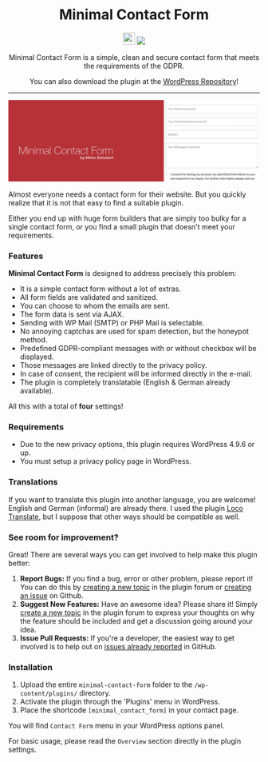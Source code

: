 <h1 align="center">Minimal Contact Form</h1>

<p align="center">
  <img src="https://assets-cdn.github.com/favicon.ico" width=24 height=24/>
  <a href="https://github.com/mirkoschubert/minimal-contact-form/blob/master/LICENSE.md">
    <img src="https://img.shields.io/github/license/mirkoschubert/minimal-contact-form.svg" />
  </a>
</p>

<p align="center">Minimal Contact Form is a simple, clean and secure contact form that meets the requirements of the GDPR.</p>
<p align="center">You can also download the plugin at the <a href="https://wordpress.org/plugins/minimal-contact-form/" target="_blank">WordPress Repository</a>!</p>

---

<p align="center">
  <img src="https://raw.githubusercontent.com/mirkoschubert/minimal-contact-form/master/assets/banner-1544x500.png" />
</p>

Almost everyone needs a contact form for their website. But you quickly realize that it is not that easy to find a suitable plugin.

Either you end up with huge form builders that are simply too bulky for a single contact form, or you find a small plugin that doesn't meet your requirements.

### Features

**Minimal Contact Form** is designed to address precisely this problem:

- It is a simple contact form without a lot of extras.
- All form fields are validated and sanitized.
- You can choose to whom the emails are sent.
- The form data is sent via AJAX.
- Sending with WP Mail (SMTP) or PHP Mail is selectable.
- No annoying captchas are used for spam detection, but the honeypot method.
- Predefined GDPR-compliant messages with or without checkbox will be displayed.
- Those messages are linked directly to the privacy policy.
- In case of consent, the recipient will be informed directly in the e-mail.
- The plugin is completely translatable (English & German already available).

All this with a total of **four** settings!

### Requirements

- Due to the new privacy options, this plugin requires WordPress 4.9.6 or up.
- You must setup a privacy policy page in WordPress.

### Translations

If you want to translate this plugin into another language, you are welcome! English and German (informal) are already there. I used the plugin [Loco Translate](https://wordpress.org/plugins/loco-translate/), but I suppose that other ways should be compatible as well.

### See room for improvement?

Great! There are several ways you can get involved to help make this plugin better:

1.  **Report Bugs:** If you find a bug, error or other problem, please report it! You can do this by [creating a new topic](http://wordpress.org/support/plugin/minimal-contact-form) in the plugin forum or [creating an issue](https://github.com/mirkoschubert/minimal-contact-form/issues) on Github.
2.  **Suggest New Features:** Have an awesome idea? Please share it! Simply [create a new topic](https://wordpress.org/support/plugin/minimal-contact-form) in the plugin forum to express your thoughts on why the feature should be included and get a discussion going around your idea.
3.  **Issue Pull Requests:** If you're a developer, the easiest way to get involved is to help out on [issues already reported](https://github.com/mirkoschubert/minimal-contact-form/issues) in GitHub.

### Installation

1.  Upload the entire `minimal-contact-form` folder to the `/wp-content/plugins/` directory.
2.  Activate the plugin through the 'Plugins' menu in WordPress.
3.  Place the shortcode `[minimal_contact_form]` in your contact page.

You will find `Contact Form` menu in your WordPress options panel.

For basic usage, please read the `Overview` section directly in the plugin settings.
